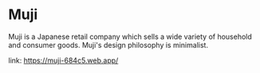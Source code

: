 # Muji

Muji is a Japanese retail company which sells a wide variety of household and consumer goods. Muji's design philosophy is minimalist.

link: https://muji-684c5.web.app/

